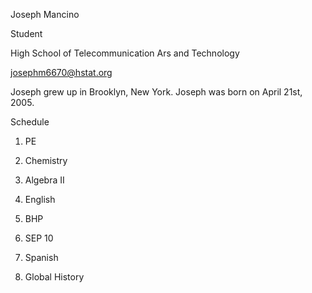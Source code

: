 Joseph Mancino

Student 

High School of Telecommunication Ars and Technology 

josephm6670@hstat.org 

Joseph grew up in Brooklyn, New York. Joseph was born on April 21st, 2005. 

Schedule 

1. PE

2. Chemistry 

3. Algebra II

4. English 

5. BHP

6. SEP 10

7. Spanish 

8. Global History